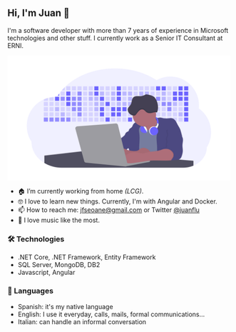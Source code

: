 ## Hi, I'm Juan 👋

I'm a software developer with more than 7 years of experience in Microsoft technologies and other stuff. I currently work as a Senior IT Consultant at ERNI.

<img align="center" src="https://github.com/Juanflu/juanflu/blob/main/undraw_developer_activity_bv83.png" width="500px" />

- 🏠 I’m currently working from home _(LCG)_.
- 🤓 I love to learn new things. Currently, I'm with Angular and Docker.
- 📫 How to reach me: jfseoane@gmail.com or Twitter [@juanflu](twitter.com/juanflu)
- 🎸 I love music like the most. 

### 🛠 Technologies
- .NET Core, .NET Framework, Entity Framework
- SQL Server, MongoDB, DB2
- Javascript, Angular

### 💬 Languages
- Spanish: it's my native language
- English: I use it everyday, calls, mails, formal communications...
- Italian: can handle an informal conversation
